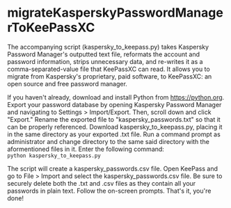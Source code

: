 # migrateKasperskyPasswordManagerToKeePassXC
The accompanying script (kaspersky_to_keepass.py) takes Kaspersky Password Manager's outputted text file, reformats the account and password information, strips unnecessary data, and re-writes it as a comma-separated-value file that KeePassXC can read. It allows you to migrate from Kaspersky's proprietary, paid software, to KeePassXC: an open source and free password manager.

If you haven't already, download and install Python from https://python.org. Export your password database by opening Kaspersky Password Manager and navigating to Settings > Import/Export. Then, scroll down and click "Export." Rename the exported file to "kaspersky_passwords.txt" so that it can be properly referenced. Download kaspersky_to_keepass.py, placing it in the same directory as your exported .txt file. Run a command prompt as administrator and change directory to the same said directory with the aformentioned files in it. Enter the following command:    
`python kaspersky_to_keepass.py`

The script will create a kaspersky_passwords.csv file. Open KeePass and go to File > Import and select the kaspersky_passwords.csv file. Be sure to securely delete both the .txt and .csv files as they contain all your passwords in plain text. Follow the on-screen prompts. That's it, you're done!
